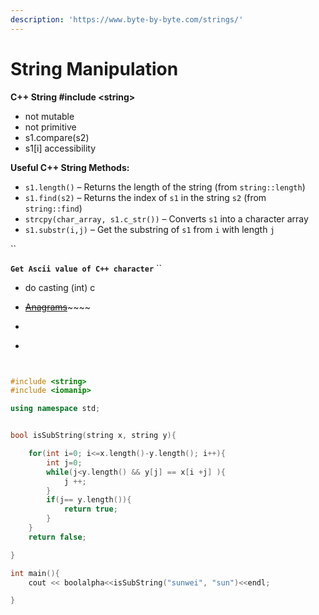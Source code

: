 ```yaml
---
description: 'https://www.byte-by-byte.com/strings/'
---
```


# String Manipulation

**C++ String  \#include &lt;string&gt;**

* not mutable 
* not primitive 
* s1.compare\(s2\)
* s1\[i\] accessibility 

**Useful C++ String Methods:**

* `s1.length()` – Returns the length of the string \(from `string::length`\)
* `s1.find(s2)` – Returns the index of `s1` in the string `s2` \(from `string::find`\)
* `strcpy(char_array, s1.c_str())` – Converts `s1` into a character array
* `s1.substr(i,j)` – Get  the substring of `s1` from `i` with length `j`

\`\`

**`Get Ascii value of C++ character`** ``

* do casting \(int\) c



* [~~Anagrams~~](https://www.byte-by-byte.com/anagrams/)~~~~
* ~~~~[~~Sorting the characters in a string~~](https://www.geeksforgeeks.org/sort-string-characters/)~~~~
* ~~~~[~~Longest substring without a repeating character~~](https://leetcode.com/problems/longest-substring-without-repeating-characters/)~~~~



```cpp

#include <string>
#include <iomanip>

using namespace std;


bool isSubString(string x, string y){

	for(int i=0; i<=x.length()-y.length(); i++){
		int j=0;
		while(j<y.length() && y[j] == x[i +j] ){
			j ++;
		}
		if(j== y.length()){
			return true;
		}
	}
	return false;

}

int main(){	
	cout << boolalpha<<isSubString("sunwei", "sun")<<endl;

}
```



